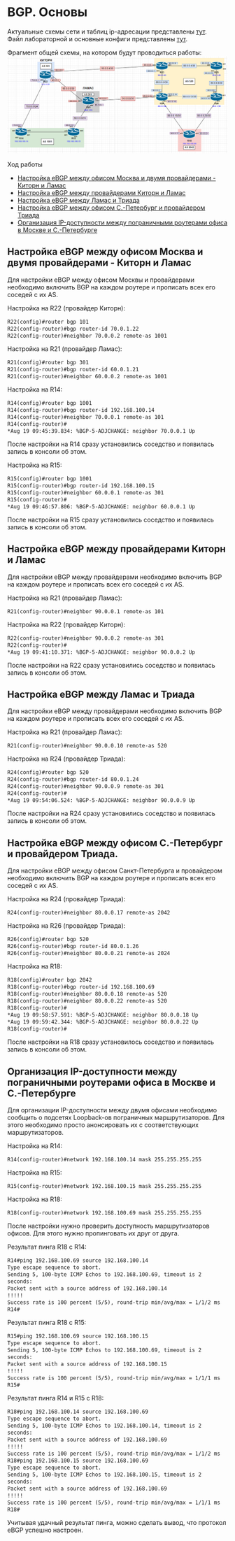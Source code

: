 # BGP. Основы

Актуальные схемы сети и таблиц ip-адресации представлены [тут](https://github.com/DemonOfLaziness/otus-labs/tree/main/labs/lab15/Schemes).  
Файл лабораторной и основные конфиги представлены [тут](https://github.com/DemonOfLaziness/otus-labs/tree/main/labs/lab15/Configs).  

Фрагмент общей схемы, на котором будут проводиться работы:  
![](Scheme.png)  

Ход работы

- [Настройка eBGP между офисом Москва и двумя провайдерами - Киторн и Ламас](#настройка-ebgp-между-офисом-москва-и-двумя-провайдерами---киторн-и-ламас)
- [Настройка eBGP между провайдерами Киторн и Ламас](#настройка-ebgp-между-провайдерами-киторн-и-ламас)
- [Настройка eBGP между Ламас и Триада](#настройка-ebgp-между-ламас-и-триада)
- [Настройка eBGP между офисом С.-Петербург и провайдером Триада](#настройка-ebgp-между-офисом-с-петербург-и-провайдером-триада)
- [Организация IP-доступности между пограничными роутерами офиса в Москве и С.-Петербурге](#организация-ip-доступности-между-пограничными-роутерами-офиса-в-москве-и-с-петербурге)

## Настройка eBGP между офисом Москва и двумя провайдерами - Киторн и Ламас

Для настройки eBGP между офисом Москвы и провайдерами необходимо включить BGP на каждом роутере и прописать всех его соседей с их AS. 

Настройка на R22 (провайдер Киторн):  
```
R22(config)#router bgp 101
R22(config-router)#bgp router-id 70.0.1.22
R22(config-router)#neighbor 70.0.0.2 remote-as 1001
```  

Настройка на R21 (провайдер Ламас):  
```
R21(config)#router bgp 301
R21(config-router)#bgp router-id 60.0.1.21
R21(config-router)#neighbor 60.0.0.2 remote-as 1001
```  

Настройка на R14:  
```
R14(config)#router bgp 1001
R14(config-router)#bgp router-id 192.168.100.14
R14(config-router)#neighbor 70.0.0.1 remote-as 101
R14(config-router)#
*Aug 19 09:45:39.834: %BGP-5-ADJCHANGE: neighbor 70.0.0.1 Up
```  
После настройки на R14 сразу установились соседство и появилась запись в консоли об этом.  

Настройка на R15:  
```
R15(config)#router bgp 1001
R15(config-router)#bgp router-id 192.168.100.15
R15(config-router)#neighbor 60.0.0.1 remote-as 301
R15(config-router)#
*Aug 19 09:46:57.806: %BGP-5-ADJCHANGE: neighbor 60.0.0.1 Up 
```  
После настройки на R15 сразу установились соседство и появилась запись в консоли об этом.  

## Настройка eBGP между провайдерами Киторн и Ламас

Для настройки eBGP между провайдерами необходимо включить BGP на каждом роутере и прописать всех его соседей с их AS.  

Настройка на R21 (провайдер Ламас):  
```
R21(config-router)#neighbor 90.0.0.1 remote-as 101
```  

Настройка на R22 (провайдер Киторн):  
```
R22(config-router)#neighbor 90.0.0.2 remote-as 301 
R22(config-router)#                               
*Aug 19 09:41:10.371: %BGP-5-ADJCHANGE: neighbor 90.0.0.2 Up
```  
После настройки на R22 сразу установились соседство и появилась запись в консоли об этом.  

## Настройка eBGP между Ламас и Триада

Для настройки eBGP между провайдерами необходимо включить BGP на каждом роутере и прописать всех его соседей с их AS.  

Настройка на R21 (провайдер Ламас):  
```
R21(config-router)#neighbor 90.0.0.10 remote-as 520
```  

Настройка на R24 (провайдер Триада):  
```
R24(config)#router bgp 520
R24(config-router)#bgp router-id 80.0.1.24
R24(config-router)#neighbor 90.0.0.9 remote-as 301
R24(config-router)#
*Aug 19 09:54:06.524: %BGP-5-ADJCHANGE: neighbor 90.0.0.9 Up 
```  
После настройки на R24 сразу установились соседство и появилась запись в консоли об этом. 

## Настройка eBGP между офисом С.-Петербург и провайдером Триада.

Для настройки eBGP между офисом Санкт-Петербурга и провайдером необходимо включить BGP на каждом роутере и прописать всех его соседей с их AS.  

Настройка на R24 (провайдер Триада):  
```
R24(config-router)#neighbor 80.0.0.17 remote-as 2042
```  

Настройка на R26 (провайдер Триада):  
```
R26(config)#router bgp 520
R26(config-router)#bgp router-id 80.0.1.26
R26(config-router)#neighbor 80.0.0.21 remote-as 2024
```  

Настройка на R18:  
```
R18(config)#router bgp 2042
R18(config-router)#bgp router-id 192.168.100.69
R18(config-router)#neighbor 80.0.0.18 remote-as 520
R18(config-router)#neighbor 80.0.0.22 remote-as 520
R18(config-router)#
*Aug 19 09:58:57.591: %BGP-5-ADJCHANGE: neighbor 80.0.0.18 Up
*Aug 19 09:59:42.344: %BGP-5-ADJCHANGE: neighbor 80.0.0.22 Up 
R18(config-router)#
```  
После настройки на R18 сразу установилось соседство и появилась запись в консоли об этом.

## Организация IP-доступности между пограничными роутерами офиса в Москве и С.-Петербурге

Для организации IP-доступности между двумя офисами необходимо сообщить о подсетях Loopback-ов пограничных маршрутизаторов. Для этого необходимо просто анонсировать их с соответствующих маршрутизаторов.

Настройка на R14:  
```
R14(config-router)#network 192.168.100.14 mask 255.255.255.255
```  

Настройка на R15:  
```
R15(config-router)#network 192.168.100.15 mask 255.255.255.255
```  

Настройка на R18:  
```
R18(config-router)#network 192.168.100.69 mask 255.255.255.255
```  

После настройки нужно проверить доступность маршрутизаторов офисов. Для этого нужно пропинговать их друг от друга.  

Результат пинга R18 с R14:  
```
R14#ping 192.168.100.69 source 192.168.100.14
Type escape sequence to abort.
Sending 5, 100-byte ICMP Echos to 192.168.100.69, timeout is 2 seconds:
Packet sent with a source address of 192.168.100.14 
!!!!!
Success rate is 100 percent (5/5), round-trip min/avg/max = 1/1/2 ms
R14#
```  

Результат пинга R18 с R15:  
```
R15#ping 192.168.100.69 source 192.168.100.15
Type escape sequence to abort.
Sending 5, 100-byte ICMP Echos to 192.168.100.69, timeout is 2 seconds:
Packet sent with a source address of 192.168.100.15 
!!!!!
Success rate is 100 percent (5/5), round-trip min/avg/max = 1/1/1 ms
R15#
```  

Результат пинга R14 и R15 с R18:  
```
R18#ping 192.168.100.14 source 192.168.100.69
Type escape sequence to abort.
Sending 5, 100-byte ICMP Echos to 192.168.100.14, timeout is 2 seconds:
Packet sent with a source address of 192.168.100.69 
!!!!!
Success rate is 100 percent (5/5), round-trip min/avg/max = 1/1/2 ms
R18#ping 192.168.100.15 source 192.168.100.69
Type escape sequence to abort.
Sending 5, 100-byte ICMP Echos to 192.168.100.15, timeout is 2 seconds:
Packet sent with a source address of 192.168.100.69 
!!!!!
Success rate is 100 percent (5/5), round-trip min/avg/max = 1/1/1 ms
R18#
```  

Учитывая удачный результат пинга, можно сделать вывод, что протокол eBGP успешно настроен.